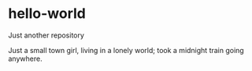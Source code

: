 # hello-world
Just another repository

Just a small town girl, living in a lonely world; took a midnight train going anywhere.
